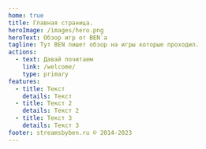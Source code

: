 ```yaml
---
home: true
title: Главная страница.
heroImage: /images/hero.png
heroText: Обзор игр от BEN`a
tagline: Тут BEN пишет обзор на игры которые проходил.
actions:
  - text: Давай почитаем
    link: /welcome/
    type: primary
features:
  - title: Текст
    details: Текст
  - title: Текст 2 
    details: Текст 2
  - title: Текст 3
    details: Текст 3
footer: streamsbyben.ru © 2014-2023 
---
```

